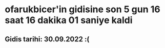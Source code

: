 # ofarukbicer'in gidisine son 5 gun 16 saat 16 dakika 01 saniye kaldi

## Gidis tarihi: 30.09.2022 :(